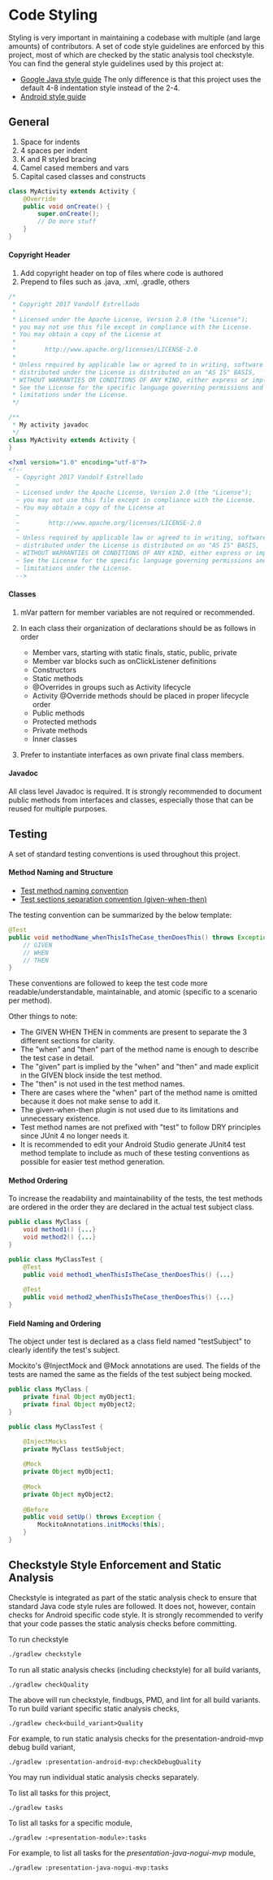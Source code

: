 # Code Styling

Styling is very important in maintaining a codebase with multiple (and large amounts) of contributors.
A set of code style guidelines are enforced by this project, most of which are checked by
the static analysis tool checkstyle. You can find the general style guidelines used by this project at:
 
- [Google Java style guide](https://google.github.io/styleguide/javaguide.html)
  The only difference is that this project uses the default 4-8 indentation style instead of the 2-4.
- [Android style guide](http://source.android.com/source/code-style.html)


## General

1. Space for indents
2. 4 spaces per indent
3. K and R styled bracing
4. Camel cased members and vars
5. Capital cased classes and constructs

```java
class MyActivity extends Activity {
    @Override
    public void onCreate() {
        super.onCreate();
        // Do more stuff
    }
}
```

#### Copyright Header

1. Add copyright header on top of files where code is authored
2. Prepend to files such as .java, .xml, .gradle, others

```java
/*
 * Copyright 2017 Vandolf Estrellado
 *
 * Licensed under the Apache License, Version 2.0 (the "License");
 * you may not use this file except in compliance with the License.
 * You may obtain a copy of the License at
 *
 *        http://www.apache.org/licenses/LICENSE-2.0
 *
 * Unless required by applicable law or agreed to in writing, software
 * distributed under the License is distributed on an "AS IS" BASIS,
 * WITHOUT WARRANTIES OR CONDITIONS OF ANY KIND, either express or implied.
 * See the License for the specific language governing permissions and
 * limitations under the License.
 */

/**
 * My activity javadoc
 */
class MyActivity extends Activity {
}
```

```xml
<?xml version="1.0" encoding="utf-8"?>
<!--
  ~ Copyright 2017 Vandolf Estrellado
  ~
  ~ Licensed under the Apache License, Version 2.0 (the "License");
  ~ you may not use this file except in compliance with the License.
  ~ You may obtain a copy of the License at
  ~
  ~        http://www.apache.org/licenses/LICENSE-2.0
  ~
  ~ Unless required by applicable law or agreed to in writing, software
  ~ distributed under the License is distributed on an "AS IS" BASIS,
  ~ WITHOUT WARRANTIES OR CONDITIONS OF ANY KIND, either express or implied.
  ~ See the License for the specific language governing permissions and
  ~ limitations under the License.
  -->
```

#### Classes

1. mVar pattern for member variables are not required or recommended.
2. In each class their organization of declarations should be as follows in order

    - Member vars, starting with static finals, static, public, private
    - Member var blocks such as onClickListener definitions
    - Constructors
    - Static methods
    - @Overrides in groups such as Activity lifecycle
    - Activity @Override methods should be placed in proper lifecycle order
    - Public methods
    - Protected methods
    - Private methods
    - Inner classes
    
3. Prefer to instantiate interfaces as own private final class members.

#### Javadoc

All class level Javadoc is required. It is strongly recommended to document public methods from
interfaces and classes, especially those that can be reused for multiple purposes.


## Testing

A set of standard testing conventions is used throughout this project.

#### Method Naming and Structure

* [Test method naming convention](http://osherove.com/blog/2005/4/3/naming-standards-for-unit-tests.html)
* [Test sections separation convention (given-when-then)](http://www.javacodegeeks.com/2015/01/given-when-then-in-java.html)

The testing convention can be summarized by the below template:

```java
@Test
public void methodName_whenThisIsTheCase_thenDoesThis() throws Exception {
    // GIVEN
    // WHEN
    // THEN
}
```

These conventions are followed to keep the test code more readable/understandable, maintainable, and 
atomic (specific to a scenario per method).

Other things to note:

- The GIVEN WHEN THEN in comments are present to separate the 3 different sections for clarity.
- The "when" and "then" part of the method name is enough to describe the test case in detail. 
- The "given" part is implied by the "when" and "then" and made explicit in the GIVEN block inside the test method.
- The "then" is not used in the test method names.
- There are cases where the "when" part of the method name is omitted because it does not make sense to add it. 
- The given-when-then plugin is not used due to its limitations and unnecessary existence.
- Test method names are not prefixed with "test" to follow DRY principles since JUnit 4 no longer needs it.
- It is recommended to edit your Android Studio generate JUnit4 test method template to include as 
  much of these testing conventions as possible for easier test method generation.

#### Method Ordering

To increase the readability and maintainability of the tests, the test methods are ordered 
in the order they are declared in the actual test subject class.

```java
public class MyClass {
    void method1() {...}
    void method2() {...}
}

public class MyClassTest {
    @Test
    public void method1_whenThisIsTheCase_thenDoesThis() {...}
    
    @Test
    public void method2_whenThisIsTheCase_thenDoesThis() {...}
}
```

#### Field Naming and Ordering

The object under test is declared as a class field named "testSubject" to clearly identify the test's subject.

Mockito's @InjectMock and @Mock annotations are used. The fields of the tests are named the same
as the fields of the test subject being mocked.

```java
public class MyClass {
    private final Object myObject1;
    private final Object myObject2;
}

public class MyClassTest {

    @InjectMocks
    private MyClass testSubject;
    
    @Mock
    private Object myObject1;
    
    @Mock
    private Object myObject2;
    
    @Before
    public void setUp() throws Exception {
        MockitoAnnotations.initMocks(this);
    }
}
```


## Checkstyle Style Enforcement and Static Analysis

Checkstyle is integrated as part of the static analysis check to ensure that standard Java code 
style rules are followed. It does not, however, contain checks for Android specific code style. 
It is strongly recommended to verify that your code passes the static analysis checks before committing.

To run checkstyle 

```bash
./gradlew checkstyle
``` 

To run all static analysis checks (including checkstyle) for all build variants,

```
./gradlew checkQuality
```

The above will run checkstyle, findbugs, PMD, and lint for all build variants. 
To run build variant specific static analysis checks,

```
./gradlew check<build_variant>Quality
```

For example, to run static analysis checks for the presentation-android-mvp debug build variant,

```
./gradlew :presentation-android-mvp:checkDebugQuality
```

You may run individual static analysis checks separately. 

To list all tasks for this project,

```
./gradlew tasks
```

To list all tasks for a specific module,

```
./gradlew :<presentation-module>:tasks
```

For example, to list all tasks for the *presentation-java-nogui-mvp* module,

```
./gradlew :presentation-java-nogui-mvp:tasks
```
